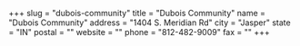 +++
slug = "dubois-community"
title = "Dubois Community"
name = "Dubois Community"
address = "1404 S. Meridian Rd"
city = "Jasper"
state = "IN"
postal = ""
website = ""
phone = "812-482-9009"
fax = ""
+++

